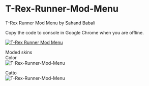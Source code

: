 # T-Rex-Runner-Mod-Menu
T-Rex Runner Mod Menu
by Sahand Babali

Copy the code to console in Google Chrome when you are offline.<br/>

[![T-Rex Runner Mod Menu](https://img.youtube.com/vi/nFU178xxtc8/0.jpg)](https://www.youtube.com/watch?v=nFU178xxtc8)



Moded skins<br/>
Color<br/>
![T-Rex-Runner-Mod-Menu](https://mir-s3-cdn-cf.behance.net/project_modules/max_1200/4778ec101284557.5f5e9cb8e6b93.png)

Catto<br/>
![T-Rex-Runner-Mod-Menu](https://mir-s3-cdn-cf.behance.net/project_modules/max_1200/c7298f101284557.5f5e9cb8e6627.png)
